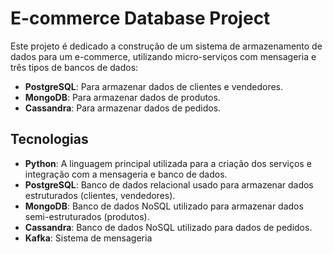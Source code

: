 # E-commerce Database Project

Este projeto é dedicado a construção de um sistema de armazenamento de dados para um e-commerce, utilizando micro-serviços com mensageria e três tipos de bancos de dados:

- **PostgreSQL**: Para armazenar dados de clientes e vendedores.
- **MongoDB**: Para armazenar dados de produtos.
- **Cassandra**: Para armazenar dados de pedidos.

## Tecnologias

- **Python**: A linguagem principal utilizada para a criação dos serviços e integração com a mensageria e banco de dados.
- **PostgreSQL**: Banco de dados relacional usado para armazenar dados estruturados (clientes, vendedores).
- **MongoDB**: Banco de dados NoSQL utilizado para armazenar dados semi-estruturados (produtos).
- **Cassandra**: Banco de dados NoSQL utilizado para dados de pedidos.
- **Kafka**: Sistema de mensageria
